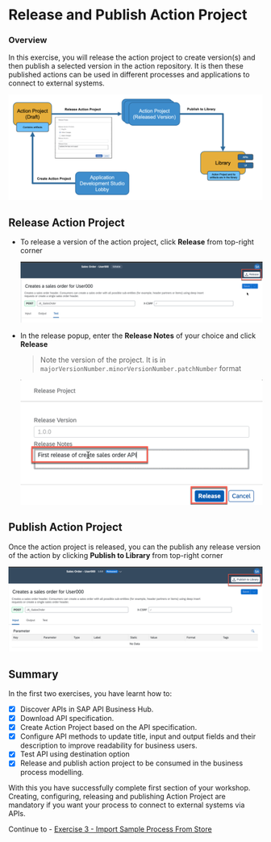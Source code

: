 # Release and Publish Action Project

### Overview
In this exercise, you will release the action project to create version(s) and then publish a selected version in the action repository. It is then these published actions can be used in different processes and applications to connect to external systems.

![](images/ActionProject_23.png)


## Release Action Project

- To release a version of the action project, click **Release** from top-right corner

  ![](images/ActionProject_20.png)

- In the release popup, enter the **Release Notes** of your choice and click **Release**

  > Note the version of the project. It is in `majorVersionNumber.minorVersionNumber.patchNumber` format

  ![](images/ActionProject_21.png)

## Publish Action Project

Once the action project is released, you can the publish any release version of the action by clicking **Publish to Library** from top-right corner

![](images/ActionProject_22.png)

## Summary

In the first two exercises, you have learnt how to:  
- [x] Discover APIs in SAP API Business Hub.
- [x] Download API specification.
- [x] Create Action Project based on the API specification.
- [x] Configure API methods to update title, input and output fields and their description to improve readability for business users.
- [x] Test API using destination option
- [x] Release and publish action project to be consumed in the business process modelling.

With this you have successfully complete first section of your workshop. Creating, configuring, releasing and publishing Action Project are mandatory if you want your process to connect to external systems via APIs.

Continue to - [Exercise 3 - Import Sample Process From Store](../3_ImportSampleProcess/README.md)

